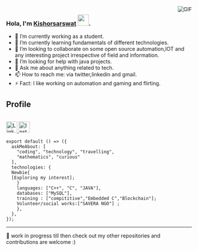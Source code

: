   <img align="right" alt="GIF" src="https://github-readme-stats.vercel.app/api?username=Kishorsarswat&show_icons=true&hide_border=true)" />

### Hola, I'm [Kishorsarswat]() <img src="https://raw.githubusercontent.com/vatsa287/vatsa287/master/assets/Hi.gif?raw=true" width="30px">. 

- 🔭 I’m currently working as a student.
- 🌱 I’m currently learning fundamentals of different technologies.
- 👯 I’m looking to collaborate on some open source automation,IOT and any interesting project irrespective of field and information.
- 🤔 I’m looking for help with java projects.
- 💬 Ask me about anything related to tech.
- 📫 How to reach me: via twitter,linkedin and gmail.
- ⚡ Fact: I like working on automation and gaming and flirting.

<!--
<p align="center">
  Visitor count<br>
  <img src="https://profile-counter.glitch.me/kishorsarswat/count.svg" />
</p>
-->

## Profile
<br/>

<a href="https://www.linkedin.com/in/kishor-sarswat-87438117a/">
<img align="centre" alt="LinkdeIN" width="30px" src="https://img.icons8.com/cute-clipart/64/000000/linkedin.png" />
<a href="https://instagram.com/kishor_jijin?igshid=1mohcn5g0itrg">
<img align="centre" alt="Instagram" width="30px" src="https://img.icons8.com/fluent/48/000000/instagram-new.png" />
</a>


```
export default () => ({
  askMeAbout: [
    "coding", "technology", "travelling",
    "mathematics", "curious"
  ],
  technologies: {
  Newbie{
  [Exploring my interest];
    }
    languages: ["C++", "C", "JAVA"],
    databases: ["MySQL"],
    training : ["compititive","Embedded C","Blockchain"];
    Volunteer/social works:["SAVERA NGO"] ;
    }, 
  },
});
```
---

📝 work in progress till then check out my other repositories and contributions are welcome :)
